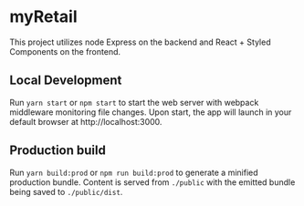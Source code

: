 # myRetail
This project utilizes node Express on the backend and React + Styled Components on the frontend.

## Local Development
Run `yarn start` or `npm start` to start the web server with webpack middleware monitoring file changes.  Upon start, the app will launch in your default browser at http://localhost:3000.

## Production build
Run `yarn build:prod` or `npm run build:prod` to generate a minified production bundle.  Content is served from `./public` with the emitted bundle being saved to `./public/dist`.
